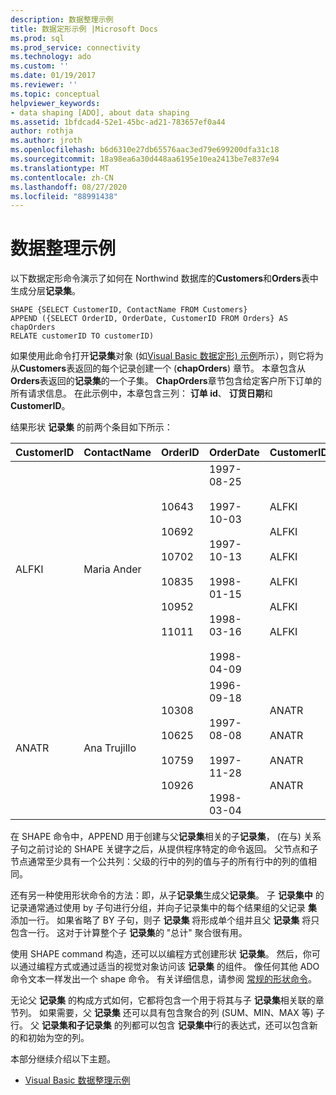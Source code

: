 ```yaml
---
description: 数据整理示例
title: 数据定形示例 |Microsoft Docs
ms.prod: sql
ms.prod_service: connectivity
ms.technology: ado
ms.custom: ''
ms.date: 01/19/2017
ms.reviewer: ''
ms.topic: conceptual
helpviewer_keywords:
- data shaping [ADO], about data shaping
ms.assetid: 1bfdcad4-52e1-45bc-ad21-783657ef0a44
author: rothja
ms.author: jroth
ms.openlocfilehash: b6d6310e27db65576aac3ed79e699200dfa31c18
ms.sourcegitcommit: 18a98ea6a30d448aa6195e10ea2413be7e837e94
ms.translationtype: MT
ms.contentlocale: zh-CN
ms.lasthandoff: 08/27/2020
ms.locfileid: "88991438"
---
```

# <a name="data-shaping-example"></a>数据整理示例
以下数据定形命令演示了如何在 Northwind 数据库的**Customers**和**Orders**表中生成分层**记录集**。  
  
```  
SHAPE {SELECT CustomerID, ContactName FROM Customers}   
APPEND ({SELECT OrderID, OrderDate, CustomerID FROM Orders} AS chapOrders   
RELATE customerID TO customerID)   
```  
  
 如果使用此命令打开**记录集**对象 (如[Visual Basic 数据定形) 示例](./visual-basic-example-of-data-shaping.md)所示），则它将为从**Customers**表返回的每个记录创建一个 (**chapOrders**) 章节。 本章包含从**Orders**表返回的**记录集**的一个子集。 **ChapOrders**章节包含给定客户所下订单的所有请求信息。 在此示例中，本章包含三列： **订单 id**、 **订货日期**和 **CustomerID**。  
  
 结果形状 **记录集** 的前两个条目如下所示：  
  
|CustomerID|ContactName|OrderID|OrderDate|CustomerID|  
|----------------|-----------------|-------------|---------------|----------------|  
|ALFKI|Maria Ander|10643<br /><br /> 10692<br /><br /> 10702<br /><br /> 10835<br /><br /> 10952<br /><br /> 11011|1997-08-25<br /><br /> 1997-10-03<br /><br /> 1997-10-13<br /><br /> 1998-01-15<br /><br /> 1998-03-16<br /><br /> 1998-04-09|ALFKI<br /><br /> ALFKI<br /><br /> ALFKI<br /><br /> ALFKI<br /><br /> ALFKI<br /><br /> ALFKI|  
|ANATR|Ana Trujillo|10308<br /><br /> 10625<br /><br /> 10759<br /><br /> 10926|1996-09-18<br /><br /> 1997-08-08<br /><br /> 1997-11-28<br /><br /> 1998-03-04|ANATR<br /><br /> ANATR<br /><br /> ANATR<br /><br /> ANATR|  
  
 在 SHAPE 命令中，APPEND 用于创建与父**记录集**相关的子**记录集**， (在与) 关系子句之前讨论的 SHAPE 关键字之后，从提供程序特定的命令返回。 父节点和子节点通常至少具有一个公共列：父级的行中的列的值与子的所有行中的列的值相同。  
  
 还有另一种使用形状命令的方法：即，从子**记录集**生成父**记录集**。 子 **记录集中** 的记录通常通过使用 by 子句进行分组，并向子记录集中的每个结果组的父记录 **集** 添加一行。 如果省略了 BY 子句，则子 **记录集** 将形成单个组并且父 **记录集** 将只包含一行。 这对于计算整个子 **记录集**的 "总计" 聚合很有用。  
  
 使用 SHAPE command 构造，还可以以编程方式创建形状 **记录集**。 然后，你可以通过编程方式或通过适当的视觉对象访问该 **记录集** 的组件。 像任何其他 ADO 命令文本一样发出一个 shape 命令。 有关详细信息，请参阅 [常规的形状命令](./shape-commands-in-general.md)。  
  
 无论父 **记录集** 的构成方式如何，它都将包含一个用于将其与子 **记录集**相关联的章节列。 如果需要，父 **记录集** 还可以具有包含聚合的列 (SUM、MIN、MAX 等) 子行。 父 **记录集和子记录集** 的列都可以包含 **记录集中**行的表达式，还可以包含新的和初始为空的列。  
  
 本部分继续介绍以下主题。  
  
-   [Visual Basic 数据整理示例](./visual-basic-example-of-data-shaping.md)